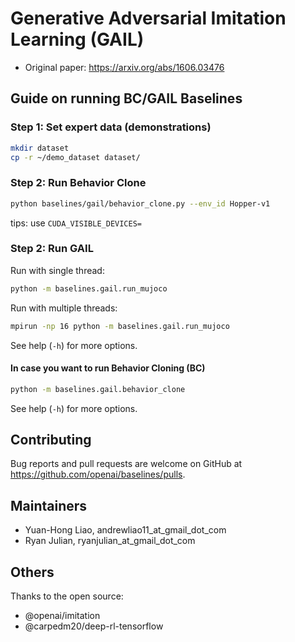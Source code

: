 # Generative Adversarial Imitation Learning (GAIL)

- Original paper: https://arxiv.org/abs/1606.03476


## Guide on running BC/GAIL Baselines

### Step 1: Set expert data (demonstrations)

 ```bash
mkdir dataset
cp -r ~/demo_dataset dataset/
```

### Step 2: Run Behavior Clone
```bash
python baselines/gail/behavior_clone.py --env_id Hopper-v1
```
tips: use ```CUDA_VISIBLE_DEVICES=```

### Step 2: Run GAIL

Run with single thread:

```bash
python -m baselines.gail.run_mujoco
```

Run with multiple threads:

```bash
mpirun -np 16 python -m baselines.gail.run_mujoco
```

See help (`-h`) for more options.

#### In case you want to run Behavior Cloning (BC)

```bash
python -m baselines.gail.behavior_clone
```

See help (`-h`) for more options.


## Contributing

Bug reports and pull requests are welcome on GitHub at https://github.com/openai/baselines/pulls.

## Maintainers

- Yuan-Hong Liao, andrewliao11_at_gmail_dot_com
- Ryan Julian, ryanjulian_at_gmail_dot_com

## Others

Thanks to the open source:

- @openai/imitation
- @carpedm20/deep-rl-tensorflow
